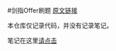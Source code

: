 #剑指Offer刷题
[原文链接](https://www.nowcoder.com/ta/coding-interviews)

本仓库仅记录代码，并没有记录笔记。

笔记在这里[请点击](https://www.notion.so/henryosborne/)